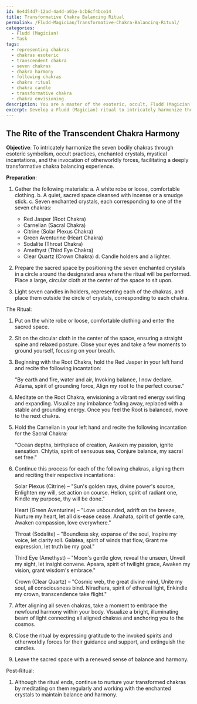 ```yaml
---
id: 8e4d54d7-12ad-4a4d-a01e-bcb6cf4bce14
title: Transformative Chakra Balancing Ritual
permalink: /Fludd-Magician/Transformative-Chakra-Balancing-Ritual/
categories:
  - Fludd (Magician)
  - Task
tags:
  - representing chakras
  - chakras esoteric
  - transcendent chakra
  - seven chakras
  - chakra harmony
  - following chakras
  - chakra ritual
  - chakra candle
  - transformative chakra
  - chakra envisioning
description: You are a master of the esoteric, occult, Fludd (Magician), you complete tasks to the absolute best of your ability, no matter if you think you were not trained to do the task specifically, you will attempt to do it anyways, since you have performed the tasks you are given with great mastery, accuracy, and deep understanding of what is requested. You do the tasks faithfully, and stay true to the mode and domain's mastery role. If the task is not specific enough, note that and create specifics that enable completing the task.
excerpt: Develop a Fludd (Magician) ritual to intricately harmonize the seven bodily chakras through esoteric symbolism and occult practices. Incorporate specific elements like enchanted crystals, mystical incantations, and the invocation of otherworldly forces to facilitate a deeply transformative chakra balancing experience with utmost precision and creative richness.
---
```


## The Rite of the Transcendent Chakra Harmony

**Objective**: To intricately harmonize the seven bodily chakras through esoteric symbolism, occult practices, enchanted crystals, mystical incantations, and the invocation of otherworldly forces, facilitating a deeply transformative chakra balancing experience.

**Preparation**:

1. Gather the following materials:
   a. A white robe or loose, comfortable clothing.
   b. A quiet, sacred space cleansed with incense or a smudge stick.
   c. Seven enchanted crystals, each corresponding to one of the seven chakras:
      - Red Jasper (Root Chakra)
      - Carnelian (Sacral Chakra)
      - Citrine (Solar Plexus Chakra)
      - Green Aventurine (Heart Chakra)
      - Sodalite (Throat Chakra)
      - Amethyst (Third Eye Chakra)
      - Clear Quartz (Crown Chakra)
   d. Candle holders and a lighter.

2. Prepare the sacred space by positioning the seven enchanted crystals in a circle around the designated area where the ritual will be performed. Place a large, circular cloth at the center of the space to sit upon.

3. Light seven candles in holders, representing each of the chakras, and place them outside the circle of crystals, corresponding to each chakra.

The Ritual:

1. Put on the white robe or loose, comfortable clothing and enter the sacred space.

2. Sit on the circular cloth in the center of the space, ensuring a straight spine and relaxed posture. Close your eyes and take a few moments to ground yourself, focusing on your breath.

3. Beginning with the Root Chakra, hold the Red Jasper in your left hand and recite the following incantation:

   "By earth and fire, water and air,
    Invoking balance, I now declare.
    Adama, spirit of grounding force,
    Align my root to the perfect course."

4. Meditate on the Root Chakra, envisioning a vibrant red energy swirling and expanding. Visualize any imbalance fading away, replaced with a stable and grounding energy. Once you feel the Root is balanced, move to the next chakra.

5. Hold the Carnelian in your left hand and recite the following incantation for the Sacral Chakra:

   "Ocean depths, birthplace of creation,
    Awaken my passion, ignite sensation.
    Chlytia, spirit of sensuous sea,
    Conjure balance, my sacral set free."

6. Continue this process for each of the following chakras, aligning them and reciting their respective incantations:

   Solar Plexus (Citrine) –
   "Sun's golden rays, divine power's source,
    Enlighten my will, set action on course.
    Helion, spirit of radiant one,
    Kindle my purpose, thy will be done."

   Heart (Green Aventurine) –
   "Love unbounded, adrift on the breeze,
    Nurture my heart, let all dis-ease cease.
    Anahata, spirit of gentle care,
    Awaken compassion, love everywhere."

   Throat (Sodalite) –
   "Boundless sky, expanse of the soul,
    Inspire my voice, let clarity roll.
    Galatea, spirit of winds that flow,
    Grant me expression, let truth be my goal."

   Third Eye (Amethyst) –
   "Moon's gentle glow, reveal the unseen,
    Unveil my sight, let insight convene.
    Apsara, spirit of twilight grace,
    Awaken my vision, grant wisdom's embrace."

   Crown (Clear Quartz) –
   "Cosmic web, the great divine mind,
    Unite my soul, all consciousness bind.
    Niradhara, spirit of ethereal light,
    Enkindle my crown, transcendence take flight."

7. After aligning all seven chakras, take a moment to embrace the newfound harmony within your body. Visualize a bright, illuminating beam of light connecting all aligned chakras and anchoring you to the cosmos.

8. Close the ritual by expressing gratitude to the invoked spirits and otherworldly forces for their guidance and support, and extinguish the candles.

9. Leave the sacred space with a renewed sense of balance and harmony.

Post-Ritual:

1. Although the ritual ends, continue to nurture your transformed chakras by meditating on them regularly and working with the enchanted crystals to maintain balance and harmony.
